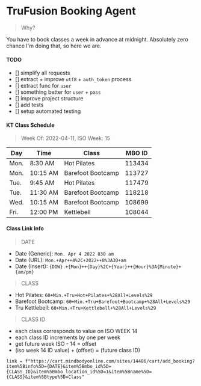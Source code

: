 # TruFusion Booking Agent

> Why?

You have to book classes a week in advance at midnight. Absolutely zero
chance I'm doing that, so here we are.

#### TODO

- [] simplify all requests
- [] extract + improve `utf8` + `auth_token` process
- [] extract func for `user`
- [] something better for `user` + `pass`
- [] improve project structure
- [] add tests
- [] setup automated testing

#### KT Class Schedule

> Week Of: 2022-04-11, ISO Week: 15

| Day | Time | Class | MBO ID |
| --- | --- | --- | --- |
| Mon. | 8:30 AM | Hot Pilates | 113434 |
| Mon. | 10:15 AM | Barefoot Bootcamp | 113727 |
| Tue. | 9:45 AM | Hot Pilates | 117479 |
| Tue. | 11:30 AM | Barefoot Bootcamp | 118218 |
| Wed. | 10:15 AM | Barefoot Bootcamp | 108699 |
| Fri. | 12:00 PM | Kettlebell | 108044 |

#### Class Link Info

> DATE

* Date (Generic): `Mon. Apr 4 2022 830 am`
* Date (URL): `Mon.+Apr++4%2C+2022++8%3A30+am`
* Date (Insert): `{DOW}.+{Mon}++{Day}%2C+{Year}++{Hour}%3A{Minute}+{am/pm}`

> CLASS

* Hot Pilates: `60+Min.+Tru+Hot+Pilates+%28All+Levels%29`
* Barefoot Bootcamp: `60+Min.+Tru+Barefoot+Bootcamp+%28All+Levels%29`
* Tru Kettlebell: `60+Min.+Tru+Kettlebell+%28All+Levels%29`

> CLASS ID

* each class corresponds to value on ISO WEEK 14
* each class ID increments by one per week
* get future week ISO - 14 = offset
* (iso week 14 ID value) + (offset) = (future class ID)

```python3
link = f"https://cart.mindbodyonline.com/sites/14486/cart/add_booking?item%5Binfo%5D={DATE}&item%5Bmbo_id%5D={CLASS_ID}&item%5Bmbo_location_id%5D=1&item%5Bname%5D={CLASS}&item%5Btype%5D=Class"
```
